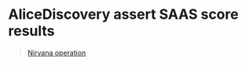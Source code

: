 # AliceDiscovery assert SAAS score results
> [Nirvana operation](https://nirvana.yandex-team.ru/operation/da999f0b-e99e-4229-bd9c-03ba25a4b55c)
